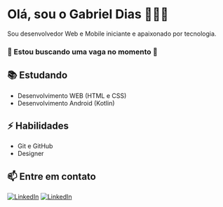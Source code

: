 # Olá, sou o Gabriel Dias 👨🏽‍💻

Sou desenvolvedor Web e Mobile iniciante e apaixonado por tecnologia.
### 👀 Estou buscando uma vaga no momento 👀

## 📚 Estudando
- Desenvolvimento WEB (HTML e CSS)
- Desenvolvimento Android (Kotlin)

## ⚡ Habilidades
- Git e GitHub
- Designer

## 📫 Entre em contato
<a href="https://www.linkedin.com/in/gabrieldias-/" target="_blank"><img alt="LinkedIn" src="https://img.shields.io/badge/linkedin-%230077B5.svg?&style=for-the-badge&logo=linkedin&logoColor=white" /></a>
<a href="https://www.instagram.com/_diasoficial/" target="_blank"><img alt="LinkedIn" src="https://img.shields.io/badge/Instagram-E4405F?style=for-the-badge&logo=instagram&logoColor=white" /></a>
